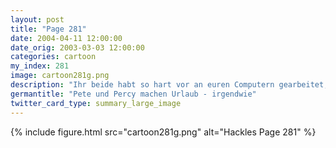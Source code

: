 ```yaml
---
layout: post
title: "Page 281"
date: 2004-04-11 12:00:00
date_orig: 2003-03-03 12:00:00
categories: cartoon
my_index: 281
image: cartoon281g.png
description: "Ihr beide habt so hart vor an euren Computern gearbeitet, dass ich euch zum Urlaub an einen Strandort schicke. Genießt die Luft dort Wir landen in 20 Minuten Bitte schließen Sie Ihre Sicherheitsgurte Der perfekte Pinguin-Urlaub "
germantitle: "Pete und Percy machen Urlaub - irgendwie"
twitter_card_type: summary_large_image
---
```


{% include figure.html src="cartoon281g.png" alt="Hackles Page 281"  %}
